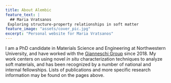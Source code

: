 ```yaml
---
title: About Alembic
feature_text: |
  ## Maria Vratsanos
 Exploring structure-property relationships in soft matter
feature_image: "assets/cover_pic.jpg"
excerpt: "Personal website for Maria Vratsanos"
---
```


I am a PhD candidate in Materials Science and Engineering at Northwestern University, and have worked with the [Gianneschi Group](https://sites.northwestern.edu/gianneschigroup/) since 2018. My work centers on using novel _in situ_ characterization techniques to analyze soft materials, and has been recognized by a number of national and internal fellowships. Lists of publications and more specific research information may be found on the pages above.

<!-- {% include button.html text="Fork it" icon="github" link="https://github.com/daviddarnes/alembic" color="#0366d6" %} {% include button.html text="Buy me a coffee ☕️" link="https://buymeacoffee.com/daviddarnes#support" color="#f68140" %} {% include button.html text="Tweet it" icon="twitter" link="https://twitter.com/intent/tweet/?url=https://alembic.darn.es&text=Alembic%20-%20A%20Jekyll%20boilerplate%20theme&via=DavidDarnes" color="#0d94e7" %} {% include button.html text="Install Alembic ⚗️" link="https://github.com/daviddarnes/alembic#installation" %} -->

